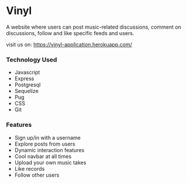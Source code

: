 # Vinyl

A website where users can post music-related discussions, comment on discussions, follow and like specific feeds and users.

visit us on: https://vinyl-application.herokuapp.com/

### Technology Used
  - Javascript
  - Express
  - Postgresql
  - Sequelize
  - Pug
  - CSS
  - Git

### Features
* Sign up/in with a username
* Explore posts from users
* Dynamic interaction features
* Cool navbar at all times
* Upload your own music takes
* Like records
* Follow other users
